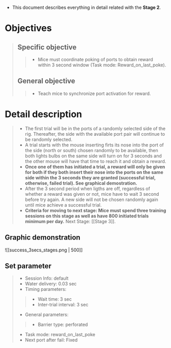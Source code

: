 + This document describes everything in detail related with the **Stage 2**.

# Objectives

> ## Specific objective
>> + Mice must coordinate poking of ports to obtain reward within 3 second window (Task mode: Reward_on_last_poke).
> ## General objective
>> + Teach mice to synchronize port activation for reward.

# Detail description

> + The first trial will be in the ports of a randomly selected side of the rig. Thereafter, the side with the available port pair will continue to be randomly selected.
> + A trial starts with the mouse inserting firts its nose into the port of the side (north or south) chosen randomly to be available, then both lights bulbs on the same side will turn on for 3 seconds and the other mouse will have that time to reach it and obtain a reward.
> + **Once one of them has initiated a trial, a reward will only be given for both if they both insert their nose into the ports on the same side within the 3 seconds they are granted (successful trial, otherwise, failed trial). See graphical demostration.**
> + After the 3 second period when ligths are off, regardless of whether a reward was given or not, mice have to wait 3 second before try again. A new side will not be chosen randomly again until mice achieve a successful trial.
> + **Criteria for moving to next stage: Mice must spend three training sessions on this stage as well as have 800 initiated trials minimum per day.** Next Stage: [[Stage 3]].


## Graphic demonstration


![[success_3secs_stages.png | 500]]

## Set parameter

> + Session Info: default
> + Water delivery: 0.03 sec
> + Timing parameters:
>> + Wait time: 3 sec
>> + Inter-trial interval: 3 sec
> + General parameters:
>> + Barrier type: perforated
> + Task mode: reward_on_last_poke
> + Next port after fail: Fixed


